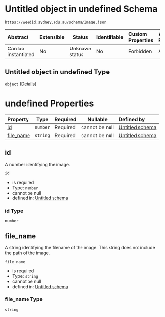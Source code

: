 # Untitled object in undefined Schema

```txt
https://weedid.sydney.edu.au/schema/Image.json
```




| Abstract            | Extensible | Status         | Identifiable | Custom Properties | Additional Properties | Access Restrictions | Defined In                                                        |
| :------------------ | ---------- | -------------- | ------------ | :---------------- | --------------------- | ------------------- | ----------------------------------------------------------------- |
| Can be instantiated | No         | Unknown status | No           | Forbidden         | Allowed               | none                | [Image.schema.json](out/Image.schema.json "open original schema") |

## Untitled object in undefined Type

`object` ([Details](image-1.md))

# undefined Properties

| Property                | Type     | Required | Nullable       | Defined by                                                                                                                     |
| :---------------------- | -------- | -------- | -------------- | :----------------------------------------------------------------------------------------------------------------------------- |
| [id](#id)               | `number` | Required | cannot be null | [Untitled schema](image-1-properties-id.md "https&#x3A;//weedid.sydney.edu.au/schema/Image.json#/properties/id")               |
| [file_name](#file_name) | `string` | Required | cannot be null | [Untitled schema](image-1-properties-file_name.md "https&#x3A;//weedid.sydney.edu.au/schema/Image.json#/properties/file_name") |

## id

A number identifying the image.


`id`

-   is required
-   Type: `number`
-   cannot be null
-   defined in: [Untitled schema](image-1-properties-id.md "https&#x3A;//weedid.sydney.edu.au/schema/Image.json#/properties/id")

### id Type

`number`

## file_name

A string identifying the filename of the image.
This string does not include the path of the image.


`file_name`

-   is required
-   Type: `string`
-   cannot be null
-   defined in: [Untitled schema](image-1-properties-file_name.md "https&#x3A;//weedid.sydney.edu.au/schema/Image.json#/properties/file_name")

### file_name Type

`string`
